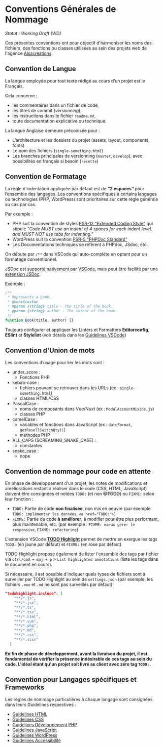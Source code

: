 # Conventions Générales de Nommage

_Statut : Working Draft (WD)_

Ces présentes conventions ont pour objectif d'harmoniser les noms des fichiers, des fonctions ou classes utilisées au sein des projets web de l'agence [Alsacréations](https://www.alsacreations.fr/).

## Convention de Langue

La langue employée pour tout texte rédigé au cours d’un projet est le Français.

Cela concerne :

- les commentaires dans un fichier de code,
- les titres de commit (_versionning_),
- les instructions dans le fichier `readme.md`,
- toute documentation explicative ou technique.

La langue Anglaise demeure préconisée pour :

- L’architecture et les dossiers du projet (assets, layout, components, fonts)
- Le nom des fichiers (`single-something.html`)
- Les branches principales de versionning (`master`, `develop`), avec possibilités en français si besoin (`recette`)

## Convention de Formatage

La règle d’indentation appliquée par défaut est de **“2 espaces”** pour l’ensemble des langages. Les conventions spécifiques à certains langages ou technologies (PHP, WordPress) sont prioritaires sur cette règle générale au cas par cas.

Par exemple :

- PHP suit la convention de styles [PSR-12 "Extended Coding Style"](https://www.php-fig.org/psr/psr-12/) qui stipule _“Code MUST use an indent of 4 spaces for each indent level, and MUST NOT use tabs for indenting.”_
- WordPress suit la convention [PSR-5 "PHPDoc Standard"](https://www.php-fig.org/psr/)
- Les Documentations techniques se réfèrent à PHPdoc, JSdoc, etc.

On débute par `/**` dans VSCode qui auto-complète en optant pour un formatage conventionnel.

JSDoc est [supporté nativement par VSCode](https://code.visualstudio.com/docs/languages/javascript#_jsdoc-support), mais peut être facilité par une [extension JSDoc](https://marketplace.visualstudio.com/items?itemName=stevencl.addDocComments).

Exemple :

```js
/**
 * Represents a book.
 * @constructor
 * @param {string} title - The title of the book.
 * @param {string} author - The author of the book.
 */
function Book(title, author) {}
```

Toujours configurer et appliquer les Linters et Formatters **Editorconfig**, **ESlint** et **Stylelint** (voir détails dans les [Guidelines VSCode](Guidelines-VScode.md))

## Convention d'Union de mots

Les conventions d’usage pour lier les mots sont :

- under_score :
  - Fonctions PHP
- kebab-case :
  - fichiers pouvant se retrouver dans les URLs (ex : `single-something.html`)
  - classes HTML/CSS
- PascalCase :
  - noms de composants dans Vue/Nuxt (ex : `ModalAccountMixins.js`)
  - classes PHP
- camelCase :
  - variables et fonctions dans JavaScript (ex : `dateFormat`, `getResellSwitchQty()`)
  - méthodes PHP
- ALL_CAPS (SCREAMING_SNAKE_CASE) :
  - constantes
- snake_case :
  - nope

## Convention de nommage pour code en attente

En phase de développement d'un projet, les notes de modifications et améliorations restant à réaliser dans le code (CSS, HTML, JavaScript) doivent être consignées et notées `TODO:` (et non ~~@TODO~~) ou `FIXME:` selon leur fonction&nbsp;:

- `TODO:` Partie de code **non finalisée**, non mis en oeuvre (par exemple `TODO: implémenter les données`, `<a href="TODO:">`)
- `FIXME:` Partie de code **à améliorer**, à modifier pour être plus performant, plus maintenable, etc. (par exemple : `FIXME: mieux gérer le responsive`, `FIXME: refactoring`)

L'extension VSCode **[TODO Highlight](https://marketplace.visualstudio.com/items?itemName=wayou.vscode-todo-highlight)** permet de mettre en exergue les tags `TODO:` (en jaune par défaut) et `FIXME:` (en rose par défaut).

TODO Highlight propose également de lister l'ensemble des tags par fichier via `ctrl/cmd + maj + p` > `List highlighted annotations` (liste les tags dans le document en cours).

Si nécessaire, il est possible d'indiquer quels types de fichiers sont à surveiller par TODO Highlight au sein de `settings.json` (par exemple, les fichiers `.vue` et `.md` ne sont pas surveillés par défaut).

```json
"todohighlight.include": [
    "**/*.js",
    "**/*.jsx",
    "**/*.ts",
    "**/*.tsx",
    "**/*.html",
    "**/*.vue",
    "**/*.php",
    "**/*.md",
    "**/*.css",
    "**/*.scss"
  ]
```

**En fin de phase de développement, avant la livraison du projet, il est fondamental de vérifier la présence indésirable de ces tags au sein du code. L'idéal étant qu'un projet soit livré au client avec zéro tag `TODO:`.**

## Convention pour Langages spécifiques et Frameworks

Les règles de nommage particulières à chaque langage sont consignées dans leurs Guidelines respectives :

- [Guidelines HTML](Guidelines-HTML.md)
- [Guidelines CSS](Guidelines-CSS.md)
- [Guidelines Développement PHP](Guidelines-Developpement-PHP.md)
- [Guidelines JavaScript](Guidelines-JavaScript.md)
- [Guidelines WordPress](Guidelines-WordPress.md)
- [Guidelines Accessibilité](Guidelines-Accessibilite.md)
